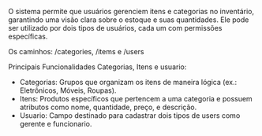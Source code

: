 O sistema permite que usuários gerenciem itens e categorias no inventário, garantindo uma visão clara sobre o estoque e suas quantidades. Ele pode ser utilizado por dois tipos de usuários, cada um com permissões específicas.

Os caminhos: /categories, /items e /users

Principais Funcionalidades
Categorias, Itens e usuario:

- Categorias: Grupos que organizam os itens de maneira lógica (ex.: Eletrônicos, Móveis, Roupas).
- Itens: Produtos específicos que pertencem a uma categoria e possuem atributos como nome, quantidade, preço, e descrição.
- Usuario: Campo destinado para cadastrar dois tipos de users como gerente e funcionario.
